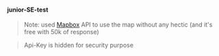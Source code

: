 #### junior-SE-test

> Note: used [Mapbox](https://www.mapbox.com/) API to use the map without any hectic (and it's free with 50k of response)

> Api-Key is hidden for security purpose
